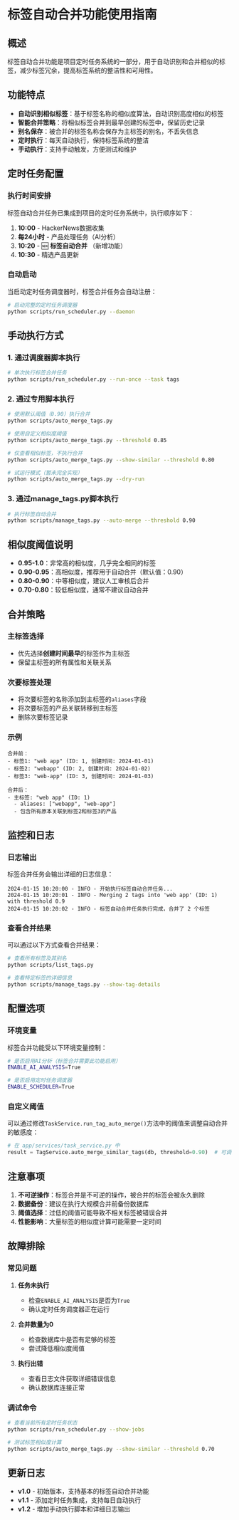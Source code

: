 # 标签自动合并功能使用指南

## 概述

标签自动合并功能是项目定时任务系统的一部分，用于自动识别和合并相似的标签，减少标签冗余，提高标签系统的整洁性和可用性。

## 功能特点

- **自动识别相似标签**：基于标签名称的相似度算法，自动识别高度相似的标签
- **智能合并策略**：将相似标签合并到最早创建的标签中，保留历史记录
- **别名保存**：被合并的标签名称会保存为主标签的别名，不丢失信息
- **定时执行**：每天自动执行，保持标签系统的整洁
- **手动执行**：支持手动触发，方便测试和维护

## 定时任务配置

### 执行时间安排

标签自动合并任务已集成到项目的定时任务系统中，执行顺序如下：

1. **10:00** - HackerNews数据收集
2. **每24小时** - 产品处理任务（AI分析）
3. **10:20** - 🆕 **标签自动合并** （新增功能）
4. **10:30** - 精选产品更新

### 自动启动

当启动定时任务调度器时，标签合并任务会自动注册：

```bash
# 启动完整的定时任务调度器
python scripts/run_scheduler.py --daemon
```

## 手动执行方式

### 1. 通过调度器脚本执行

```bash
# 单次执行标签合并任务
python scripts/run_scheduler.py --run-once --task tags
```

### 2. 通过专用脚本执行

```bash
# 使用默认阈值（0.90）执行合并
python scripts/auto_merge_tags.py

# 使用自定义相似度阈值
python scripts/auto_merge_tags.py --threshold 0.85

# 仅查看相似标签，不执行合并
python scripts/auto_merge_tags.py --show-similar --threshold 0.80

# 试运行模式（暂未完全实现）
python scripts/auto_merge_tags.py --dry-run
```

### 3. 通过manage_tags.py脚本执行

```bash
# 执行标签自动合并
python scripts/manage_tags.py --auto-merge --threshold 0.90
```

## 相似度阈值说明

- **0.95-1.0**：非常高的相似度，几乎完全相同的标签
- **0.90-0.95**：高相似度，推荐用于自动合并（默认值：0.90）
- **0.80-0.90**：中等相似度，建议人工审核后合并
- **0.70-0.80**：较低相似度，通常不建议自动合并

## 合并策略

### 主标签选择
- 优先选择**创建时间最早**的标签作为主标签
- 保留主标签的所有属性和关联关系

### 次要标签处理
- 将次要标签的名称添加到主标签的`aliases`字段
- 将次要标签的产品关联转移到主标签
- 删除次要标签记录

### 示例
```
合并前：
- 标签1: "web app" (ID: 1, 创建时间: 2024-01-01)
- 标签2: "webapp" (ID: 2, 创建时间: 2024-01-02)
- 标签3: "web-app" (ID: 3, 创建时间: 2024-01-03)

合并后：
- 主标签: "web app" (ID: 1)
  - aliases: ["webapp", "web-app"]
  - 包含所有原本关联到标签2和标签3的产品
```

## 监控和日志

### 日志输出
标签合并任务会输出详细的日志信息：

```
2024-01-15 10:20:00 - INFO - 开始执行标签自动合并任务...
2024-01-15 10:20:01 - INFO - Merging 2 tags into 'web app' (ID: 1) with threshold 0.9
2024-01-15 10:20:02 - INFO - 标签自动合并任务执行完成，合并了 2 个标签
```

### 查看合并结果
可以通过以下方式查看合并结果：

```bash
# 查看所有标签及其别名
python scripts/list_tags.py

# 查看特定标签的详细信息
python scripts/manage_tags.py --show-tag-details
```

## 配置选项

### 环境变量
标签合并功能受以下环境变量控制：

```bash
# 是否启用AI分析（标签合并需要此功能启用）
ENABLE_AI_ANALYSIS=True

# 是否启用定时任务调度器
ENABLE_SCHEDULER=True
```

### 自定义阈值
可以通过修改`TaskService.run_tag_auto_merge()`方法中的阈值来调整自动合并的敏感度：

```python
# 在 app/services/task_service.py 中
result = TagService.auto_merge_similar_tags(db, threshold=0.90)  # 可调整此值
```

## 注意事项

1. **不可逆操作**：标签合并是不可逆的操作，被合并的标签会被永久删除
2. **数据备份**：建议在执行大规模合并前备份数据库
3. **阈值选择**：过低的阈值可能导致不相关标签被错误合并
4. **性能影响**：大量标签的相似度计算可能需要一定时间

## 故障排除

### 常见问题

1. **任务未执行**
   - 检查`ENABLE_AI_ANALYSIS`是否为`True`
   - 确认定时任务调度器正在运行

2. **合并数量为0**
   - 检查数据库中是否有足够的标签
   - 尝试降低相似度阈值

3. **执行出错**
   - 查看日志文件获取详细错误信息
   - 确认数据库连接正常

### 调试命令

```bash
# 查看当前所有定时任务状态
python scripts/run_scheduler.py --show-jobs

# 测试标签相似度计算
python scripts/auto_merge_tags.py --show-similar --threshold 0.70
```

## 更新日志

- **v1.0** - 初始版本，支持基本的标签自动合并功能
- **v1.1** - 添加定时任务集成，支持每日自动执行
- **v1.2** - 增加手动执行脚本和详细日志输出 